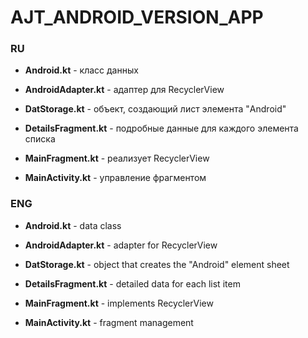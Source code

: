 # AJT_ANDROID_VERSION_APP
### RU
- **Android.kt** - класс данных

- **AndroidAdapter.kt** - адаптер для RecyclerView

- **DatStorage.kt** - объект, создающий лист элемента "Android"

- **DetailsFragment.kt** - подробные данные для каждого элемента списка

- **MainFragment.kt** - реализует RecyclerView

- **MainActivity.kt** - управление фрагментом

### ENG
- **Android.kt** - data class

- **AndroidAdapter.kt** - adapter for RecyclerView

- **DatStorage.kt** - object that creates the "Android" element sheet

- **DetailsFragment.kt** - detailed data for each list item

- **MainFragment.kt** - implements RecyclerView

- **MainActivity.kt** - fragment management
